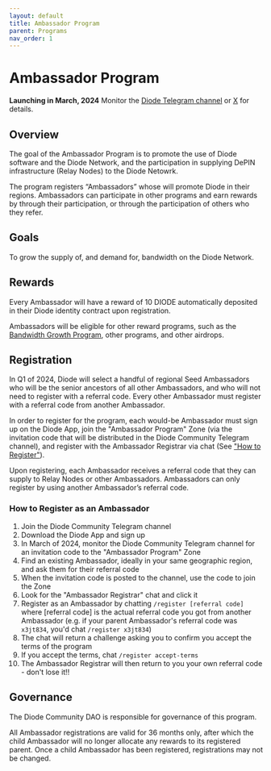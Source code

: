 ```yaml
---
layout: default
title: Ambassador Program
parent: Programs
nav_order: 1
---
```


# Ambassador Program

**Launching in March, 2024** Monitor the [Diode Telegram channel](https://t.me/diode_chain) or [X](https://x.com/diode_chain) for details.

## Overview

The goal of the Ambassador Program is to promote the use of Diode software and the Diode Network, and the participation in supplying DePIN infrastructure (Relay Nodes) to the Diode Netowrk.

The program registers “Ambassadors” whose will promote Diode in their regions.  Ambassadors can participate in other programs and earn rewards by through their participation, or through the participation of others who they refer.

## Goals

To grow the supply of, and demand for, bandwidth on the Diode Network.  

## Rewards

Every Ambassador will have a reward of 10 DIODE automatically deposited in their Diode identity contract upon registration.

Ambassadors will be eligible for other reward programs, such as the [Bandwidth Growth Program](/docs/programs/bandwidth_growth_program.hmtl), other programs, and other airdrops.

## Registration

In Q1 of 2024, Diode will select a handful of regional Seed Ambassadors who will be the senior ancestors of all other Ambassadors, and who will not need to register with a referral code. Every other Ambassador must register with a referral code from another Ambassador.

In order to register for the program, each would-be Ambassador must sign up on the Diode App, join the "Ambassador Program" Zone (via the invitation code that will be distributed in the Diode Community Telegram channel), and register with the Ambassador Registrar via chat (See ["How to Register"](/docs/programs/ambassador_program.html#how-to-register)).

Upon registering, each Ambassador receives a referral code that they can supply to Relay Nodes or other Ambassadors. Ambassadors can only register by using another Ambassador’s referral code.

### How to Register as an Ambassador

1. Join the Diode Community Telegram channel
2. Download the Diode App and sign up
3. In March of 2024, monitor the Diode Community Telegram channel for an invitation code to the "Ambassador Program" Zone
4. Find an existing Ambassador, ideally in your same geographic region, and ask them for their referral code
5. When the invitation code is posted to the channel, use the code to join the Zone
6. Look for the "Ambassador Registrar" chat and click it
7. Register as an Ambassador by chatting `/register [referral code]` where [referral code] is the actual referral code you got from another Ambassador (e.g. if your parent Ambassador's referral code was `x3jt834`, you'd chat `/register x3jt834`)
8. The chat will return a challenge asking you to confirm you accept the terms of the program
9. If you accept the terms, chat `/register accept-terms`
10. The Ambassador Registrar will then return to you your own referral code - don't lose it!!

## Governance

The Diode Community DAO is responsible for governance of this program.  

All Ambassador registrations are valid for 36 months only, after which the child Ambassador will no longer allocate any rewards to its registered parent. Once a child Ambassador has been registered, registrations may not be changed.



